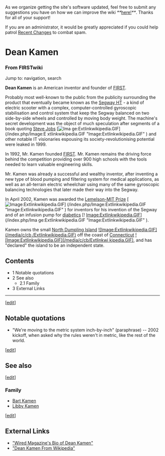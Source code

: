 As we organize getting the site's software updated, feel free to submit any
suggestions you have on how we can improve the wiki
_**_[here!](/index.php/User:Hallry/Suggestions "User:Hallry/Suggestions"
)_**_. Thanks for all of your support!

If you are an administrator, it would be greatly appreciated if you could help
patrol [Recent Changes](/index.php/Special:Recentchanges
"Special:Recentchanges" ) to combat spam.

# Dean Kamen

### From FIRSTwiki

Jump to: navigation, search

**Dean Kamen** is an American inventor and founder of [FIRST](/index.php/FIRST "FIRST" ). 

Probably most well-known to the public from the publicity surrounding the
product that eventually became known as the [Segway
HT](/index.php?title=Segway_HT&action=edit "Segway HT" ) \- a kind of electric
scooter with a complex, computer-controlled gyroscopic stabilisation and
control system that keep the Segway balanced on two side-by-side wheels and
controlled by moving body weight. The machine's secret development was the
object of much speculation after segments of a book quoting [Steve
Jobs](http://www.wikipedia.org/wiki/Steve_Jobs "wikipedia:Steve_Jobs" ) [![Ima
ge:Extlinkwikipedia.GIF](/media/c/cb/Extlinkwikipedia.GIF)](/index.php/Image:E
xtlinkwikipedia.GIF "Image:Extlinkwikipedia.GIF" ) and other notable IT
visionaries espousing its society-revolutionising potential were leaked in
1999.

In 1992, Mr. Kamen founded [FIRST](/index.php/FIRST "FIRST" ). Mr. Kamen
remains the driving force behind the competition providing over 900 high
schools with the tools needed to learn valuable engineering skills.

Mr. Kamen was already a successful and wealthy inventor, after inventing a new
type of blood pumping and filtering system for medical applications, as well
as an all-terrain electric wheelchair using many of the same gyroscopic
balancing technologies that later made their way into the Segway.

In April 2002, Kamen was awarded the [Lemelson-MIT
Prize](http://www.wikipedia.org/wiki/Lemelson-MIT_Prize "wikipedia:Lemelson-
MIT_Prize" ) [![Image:Extlinkwikipedia.GIF](/media/c/cb/Extlinkwikipedia.GIF)]
(/index.php/Image:Extlinkwikipedia.GIF "Image:Extlinkwikipedia.GIF" ) for
inventors for his invention of the Segway and of an infusion pump for
[diabetics](http://www.wikipedia.org/wiki/diabetics "wikipedia:diabetics" ) [!
[Image:Extlinkwikipedia.GIF](/media/c/cb/Extlinkwikipedia.GIF)](/index.php/Ima
ge:Extlinkwikipedia.GIF "Image:Extlinkwikipedia.GIF" ).

Kamen owns the small [North Dumpling
Island](http://www.wikipedia.org/wiki/North_Dumpling_Island
"wikipedia:North_Dumpling_Island" ) [![Image:Extlinkwikipedia.GIF](/media/c/cb
/Extlinkwikipedia.GIF)](/index.php/Image:Extlinkwikipedia.GIF
"Image:Extlinkwikipedia.GIF" ) off the coast of
[Connecticut](http://www.wikipedia.org/wiki/Connecticut
"wikipedia:Connecticut" ) [![Image:Extlinkwikipedia.GIF](/media/c/cb/Extlinkwi
kipedia.GIF)](/index.php/Image:Extlinkwikipedia.GIF
"Image:Extlinkwikipedia.GIF" ), and has "declared" the island to be an
independent state.

## Contents

  * 1 Notable quotations
  * 2 See also
    * 2.1 Family
  * 3 External Links  
---  
  
[[edit](/index.php?title=Dean_Kamen&action=edit&section=1 "Edit section:
Notable quotations" )]

## Notable quotations

  * "We're moving to the metric system inch-by-inch" (paraphrase) -- 2002 kickoff, when asked why the rules weren't in metric, like the rest of the world. 

[[edit](/index.php?title=Dean_Kamen&action=edit&section=2 "Edit section: See
also" )]

## See also

[[edit](/index.php?title=Dean_Kamen&action=edit&section=3 "Edit section:
Family" )]

### Family

  * [Bart Kamen](/index.php/Bart_Kamen "Bart Kamen" )
  * [Libby Kamen](/index.php/Libby_Kamen "Libby Kamen" )

[[edit](/index.php?title=Dean_Kamen&action=edit&section=4 "Edit section:
External Links" )]

## External Links

  * ["Wired Magazine's Bio of Dean Kamen"](http://www.wired.com/wired/archive/8.09/kamen.html?pg=1&topic=&topic_set= "http://www.wired.com/wired/archive/8.09/kamen.html?pg=1&topic=&topic_set=" )
  * ["Dean Kamen From Wikipedia"](http://en.wikipedia.org/wiki/Dean_Kamen "http://en.wikipedia.org/wiki/Dean_Kamen" )

